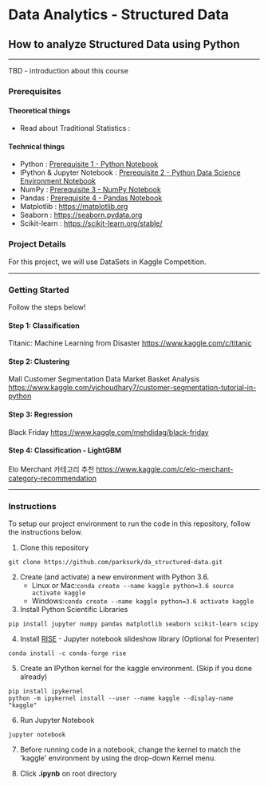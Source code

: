 Data Analytics - Structured Data
================================

How to analyze Structured Data using Python
-------------------------------------------

---

TBD - introduction about this course

### Prerequisites

#### Theoretical things

-	Read about Traditional Statistics :  

#### Technical things

-	Python : <a href="./prerequisites1 - python.ipynb">Prerequisite 1 - Python Notebook</a>
-	IPython & Jupyter Notebook : <a href="./prerequisites2 - python data science environment.ipynb">Prerequisite 2 - Python Data Science Environment Notebook</a>
-	NumPy : <a href="./prerequisites3 - numpy.ipynb">Prerequisite 3 - NumPy Notebook</a>
-	Pandas : <a href="./prerequisites4 - pandas.ipynb">Prerequisite 4 - Pandas Notebook</a>
-	Matplotlib : https://matplotlib.org
-	Seaborn : https://seaborn.pydata.org
-	Scikit-learn : https://scikit-learn.org/stable/

### Project Details

For this project, we will use DataSets in Kaggle Competition.

---

### Getting Started

Follow the steps below!

#### Step 1: Classification

Titanic: Machine Learning from Disaster https://www.kaggle.com/c/titanic

#### Step 2: Clustering

Mall Customer Segmentation Data Market Basket Analysis https://www.kaggle.com/vjchoudhary7/customer-segmentation-tutorial-in-python

#### Step 3: Regression

Black Friday https://www.kaggle.com/mehdidag/black-friday

#### Step 4: Classification - LightGBM

Elo Merchant 카테고리 추천 https://www.kaggle.com/c/elo-merchant-category-recommendation

---

### Instructions

To setup our project environment to run the code in this repository, follow the instructions below.

1.	Clone this repository

```
git clone https://github.com/parksurk/da_structured-data.git
```

2.	Create (and activate) a new environment with Python 3.6.
	-	Linux or Mac:`
		conda create --name kaggle python=3.6
		source activate kaggle
		`
	-	Windows:`
		conda create --name kaggle python=3.6
		activate kaggle
		`
3.	Install Python Scientific Libraries

```
pip install jupyter numpy pandas matplotlib seaborn scikit-learn scipy
```

4. Install [RISE](https://github.com/damianavila/RISE) - Jupyter notebook slideshow library (Optional for Presenter)

```
conda install -c conda-forge rise
```

5.	Create an IPython kernel for the kaggle environment. (Skip if you done already)

```
pip install ipykernel
python -m ipykernel install --user --name kaggle --display-name "kaggle"
```

6.	Run Jupyter Notebook

```
jupyter notebook
```

7.	Before running code in a notebook, change the kernel to match the 'kaggle' environment by using the drop-down Kernel menu.

8.	Click **.ipynb** on root directory
